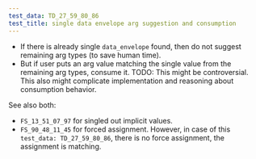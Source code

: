 ```yaml
---
test_data: TD_27_59_80_86
test_title: single data envelope arg suggestion and consumption
---
```


*   If there is already single `data_envelope` found, then do not suggest remaining arg types (to save human time).
*   But if user puts an arg value matching the single value from the remaining arg types, consume it.
    TODO: This might be controversial.
          This also might complicate implementation and
          reasoning about consumption behavior.

See also both:
*   `FS_13_51_07_97` for singled out implicit values.
*   `FS_90_48_11_45` for forced assignment.
    However, in case of this `test_data: TD_27_59_80_86`, there is no force assignment,
    the assignment is matching.

